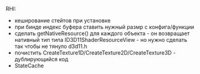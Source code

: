 ﻿RHI:
- кеширование стейтов при установке
- при бинде индекс буфера ставить нужный размр с конфига/функции
- сделать getNativeResource() для каждого объекта - он возвращает нативный тип типа ID3D11ShaderResourceView - но нужно сделать так чтобы не тянуло d3d11.h
- почистить CreateTexture1D/CreateTexture2D/CreateTexture3D - дублирующийся код
- StateCache